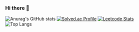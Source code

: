 ### Hi there 👋

<!--
**goldsergeant/goldsergeant** is a ✨ _special_ ✨ repository because its `README.md` (this file) appears on your GitHub profile.

Here are some ideas to get you started:

- 🔭 I’m currently working on ...
- 🌱 I’m currently learning ...
- 👯 I’m looking to collaborate on ...
- 🤔 I’m looking for help with ...
- 💬 Ask me about ...
- 📫 How to reach me: ...
- 😄 Pronouns: ...
- ⚡ Fun fact: ...
-->

![Anurag's GitHub stats](https://github-readme-stats.vercel.app/api?username=goldsergeant&show_icons=true&theme=radical)
[![Solved.ac Profile](http://mazassumnida.wtf/api/v2/generate_badge?boj=rmagksfla000)](https://solved.ac/rmagksfla000/)
[![Leetcode Stats](https://leetcard.jacoblin.cool/goldsergeant)](https://leetcode.com/goldsergeant)<br>
![Top Langs](https://github-readme-stats.vercel.app/api/top-langs/?username=goldsergeant)
